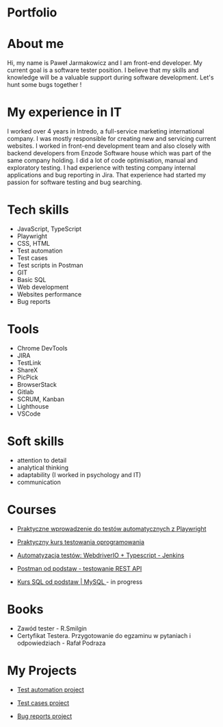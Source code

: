 # Portfolio

# About me

Hi, my name is Paweł Jarmakowicz and I am front-end developer. My current goal is a software tester position. I believe that my skills and knowledge will be a valuable support during software development. Let's hunt some bugs together !

# My experience in IT

I worked over 4 years in Intredo, a full-service marketing international company. I was mostly responsible for creating new and servicing current websites. I worked in front-end development team and also closely with backend developers from Enzode Software house which was part of the same company holding. I did a lot of code optimisation, manual and exploratory testing. I had experience with testing company internal applications and bug reporting in Jira. That experience had started my passion for software testing and bug searching.


# Tech skills

- JavaScript, TypeScript
- Playwright
- CSS, HTML
- Test automation
- Test cases
- Test scripts in Postman
- GIT
- Basic SQL
- Web development
- Websites performance
- Bug reports

# Tools

- Chrome DevTools
- JIRA
- TestLink
- ShareX
- PicPick
- BrowserStack
- Gitlab
- SCRUM, Kanban
- Lighthouse
- VSCode

# Soft skills

- attention to detail 
- analytical thinking
- adaptability (I worked in psychology and IT)
- communication

# Courses

- [Praktyczne wprowadzenie do testów automatycznych z Playwright](https://jaktestowac.pl/)

- [Praktyczny kurs testowania oprogramowania](https://www.udemy.com/course/praktyczny-kurs-testowania-oprogramowania/)

- [Automatyzacja testów: WebdriverIO + Typescript - Jenkins](https://www.udemy.com/course/testowanie-automatyczne-webdriverio/)

- [Postman od podstaw - testowanie REST API](https://www.udemy.com/course/postman-od-podstaw-testowanie-rest-api/)

- [Kurs SQL od podstaw | MySQL ](https://www.udemy.com/course/kurs-sql-od-podstaw/) - in progress

# Books

- Zawód tester - R.Smilgin
- Certyfikat Testera. Przygotowanie do egzaminu w pytaniach i odpowiedziach - Rafał Podraza

# My Projects

- [Test automation project](https://github.com/feandev/UI-test-automation-project)

- [Test cases project](https://github.com/feandev/Test-cases-project)

- [Bug reports project](https://github.com/feandev/Bug-reports-Jira)
